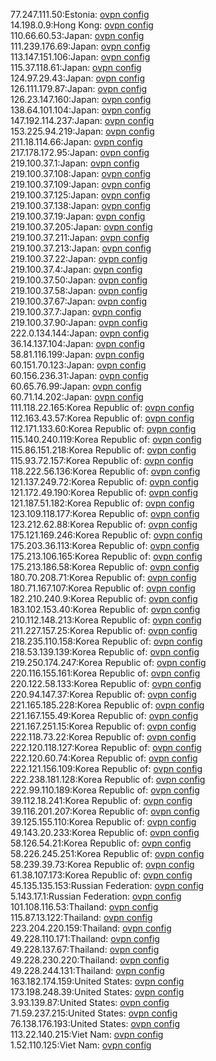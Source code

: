 77.247.111.50:Estonia: [ovpn config](vpn/77_247_111_50.ovpn)  
14.198.0.9:Hong Kong: [ovpn config](vpn/14_198_0_9.ovpn)  
110.66.60.53:Japan: [ovpn config](vpn/110_66_60_53.ovpn)  
111.239.176.69:Japan: [ovpn config](vpn/111_239_176_69.ovpn)  
113.147.151.106:Japan: [ovpn config](vpn/113_147_151_106.ovpn)  
115.37.118.61:Japan: [ovpn config](vpn/115_37_118_61.ovpn)  
124.97.29.43:Japan: [ovpn config](vpn/124_97_29_43.ovpn)  
126.111.179.87:Japan: [ovpn config](vpn/126_111_179_87.ovpn)  
126.23.147.160:Japan: [ovpn config](vpn/126_23_147_160.ovpn)  
138.64.101.104:Japan: [ovpn config](vpn/138_64_101_104.ovpn)  
147.192.114.237:Japan: [ovpn config](vpn/147_192_114_237.ovpn)  
153.225.94.219:Japan: [ovpn config](vpn/153_225_94_219.ovpn)  
211.18.114.66:Japan: [ovpn config](vpn/211_18_114_66.ovpn)  
217.178.172.95:Japan: [ovpn config](vpn/217_178_172_95.ovpn)  
219.100.37.1:Japan: [ovpn config](vpn/219_100_37_1.ovpn)  
219.100.37.108:Japan: [ovpn config](vpn/219_100_37_108.ovpn)  
219.100.37.109:Japan: [ovpn config](vpn/219_100_37_109.ovpn)  
219.100.37.125:Japan: [ovpn config](vpn/219_100_37_125.ovpn)  
219.100.37.138:Japan: [ovpn config](vpn/219_100_37_138.ovpn)  
219.100.37.19:Japan: [ovpn config](vpn/219_100_37_19.ovpn)  
219.100.37.205:Japan: [ovpn config](vpn/219_100_37_205.ovpn)  
219.100.37.211:Japan: [ovpn config](vpn/219_100_37_211.ovpn)  
219.100.37.213:Japan: [ovpn config](vpn/219_100_37_213.ovpn)  
219.100.37.22:Japan: [ovpn config](vpn/219_100_37_22.ovpn)  
219.100.37.4:Japan: [ovpn config](vpn/219_100_37_4.ovpn)  
219.100.37.50:Japan: [ovpn config](vpn/219_100_37_50.ovpn)  
219.100.37.58:Japan: [ovpn config](vpn/219_100_37_58.ovpn)  
219.100.37.67:Japan: [ovpn config](vpn/219_100_37_67.ovpn)  
219.100.37.7:Japan: [ovpn config](vpn/219_100_37_7.ovpn)  
219.100.37.90:Japan: [ovpn config](vpn/219_100_37_90.ovpn)  
222.0.134.144:Japan: [ovpn config](vpn/222_0_134_144.ovpn)  
36.14.137.104:Japan: [ovpn config](vpn/36_14_137_104.ovpn)  
58.81.116.199:Japan: [ovpn config](vpn/58_81_116_199.ovpn)  
60.151.70.123:Japan: [ovpn config](vpn/60_151_70_123.ovpn)  
60.156.236.31:Japan: [ovpn config](vpn/60_156_236_31.ovpn)  
60.65.76.99:Japan: [ovpn config](vpn/60_65_76_99.ovpn)  
60.71.14.202:Japan: [ovpn config](vpn/60_71_14_202.ovpn)  
111.118.22.165:Korea Republic of: [ovpn config](vpn/111_118_22_165.ovpn)  
112.163.43.57:Korea Republic of: [ovpn config](vpn/112_163_43_57.ovpn)  
112.171.133.60:Korea Republic of: [ovpn config](vpn/112_171_133_60.ovpn)  
115.140.240.119:Korea Republic of: [ovpn config](vpn/115_140_240_119.ovpn)  
115.86.151.218:Korea Republic of: [ovpn config](vpn/115_86_151_218.ovpn)  
115.93.72.157:Korea Republic of: [ovpn config](vpn/115_93_72_157.ovpn)  
118.222.56.136:Korea Republic of: [ovpn config](vpn/118_222_56_136.ovpn)  
121.137.249.72:Korea Republic of: [ovpn config](vpn/121_137_249_72.ovpn)  
121.172.49.190:Korea Republic of: [ovpn config](vpn/121_172_49_190.ovpn)  
121.187.51.182:Korea Republic of: [ovpn config](vpn/121_187_51_182.ovpn)  
123.109.118.177:Korea Republic of: [ovpn config](vpn/123_109_118_177.ovpn)  
123.212.62.88:Korea Republic of: [ovpn config](vpn/123_212_62_88.ovpn)  
175.121.169.246:Korea Republic of: [ovpn config](vpn/175_121_169_246.ovpn)  
175.203.36.113:Korea Republic of: [ovpn config](vpn/175_203_36_113.ovpn)  
175.213.106.165:Korea Republic of: [ovpn config](vpn/175_213_106_165.ovpn)  
175.213.186.58:Korea Republic of: [ovpn config](vpn/175_213_186_58.ovpn)  
180.70.208.71:Korea Republic of: [ovpn config](vpn/180_70_208_71.ovpn)  
180.71.167.107:Korea Republic of: [ovpn config](vpn/180_71_167_107.ovpn)  
182.210.240.9:Korea Republic of: [ovpn config](vpn/182_210_240_9.ovpn)  
183.102.153.40:Korea Republic of: [ovpn config](vpn/183_102_153_40.ovpn)  
210.112.148.213:Korea Republic of: [ovpn config](vpn/210_112_148_213.ovpn)  
211.227.157.25:Korea Republic of: [ovpn config](vpn/211_227_157_25.ovpn)  
218.235.110.158:Korea Republic of: [ovpn config](vpn/218_235_110_158.ovpn)  
218.53.139.139:Korea Republic of: [ovpn config](vpn/218_53_139_139.ovpn)  
219.250.174.247:Korea Republic of: [ovpn config](vpn/219_250_174_247.ovpn)  
220.116.155.161:Korea Republic of: [ovpn config](vpn/220_116_155_161.ovpn)  
220.122.58.133:Korea Republic of: [ovpn config](vpn/220_122_58_133.ovpn)  
220.94.147.37:Korea Republic of: [ovpn config](vpn/220_94_147_37.ovpn)  
221.165.185.228:Korea Republic of: [ovpn config](vpn/221_165_185_228.ovpn)  
221.167.155.49:Korea Republic of: [ovpn config](vpn/221_167_155_49.ovpn)  
221.167.251.15:Korea Republic of: [ovpn config](vpn/221_167_251_15.ovpn)  
222.118.73.22:Korea Republic of: [ovpn config](vpn/222_118_73_22.ovpn)  
222.120.118.127:Korea Republic of: [ovpn config](vpn/222_120_118_127.ovpn)  
222.120.60.74:Korea Republic of: [ovpn config](vpn/222_120_60_74.ovpn)  
222.121.156.109:Korea Republic of: [ovpn config](vpn/222_121_156_109.ovpn)  
222.238.181.128:Korea Republic of: [ovpn config](vpn/222_238_181_128.ovpn)  
222.99.110.189:Korea Republic of: [ovpn config](vpn/222_99_110_189.ovpn)  
39.112.18.241:Korea Republic of: [ovpn config](vpn/39_112_18_241.ovpn)  
39.116.201.207:Korea Republic of: [ovpn config](vpn/39_116_201_207.ovpn)  
39.125.155.110:Korea Republic of: [ovpn config](vpn/39_125_155_110.ovpn)  
49.143.20.233:Korea Republic of: [ovpn config](vpn/49_143_20_233.ovpn)  
58.126.54.21:Korea Republic of: [ovpn config](vpn/58_126_54_21.ovpn)  
58.226.245.251:Korea Republic of: [ovpn config](vpn/58_226_245_251.ovpn)  
58.239.39.73:Korea Republic of: [ovpn config](vpn/58_239_39_73.ovpn)  
61.38.107.173:Korea Republic of: [ovpn config](vpn/61_38_107_173.ovpn)  
45.135.135.153:Russian Federation: [ovpn config](vpn/45_135_135_153.ovpn)  
5.143.17.1:Russian Federation: [ovpn config](vpn/5_143_17_1.ovpn)  
101.108.116.53:Thailand: [ovpn config](vpn/101_108_116_53.ovpn)  
115.87.13.122:Thailand: [ovpn config](vpn/115_87_13_122.ovpn)  
223.204.220.159:Thailand: [ovpn config](vpn/223_204_220_159.ovpn)  
49.228.110.171:Thailand: [ovpn config](vpn/49_228_110_171.ovpn)  
49.228.137.67:Thailand: [ovpn config](vpn/49_228_137_67.ovpn)  
49.228.230.220:Thailand: [ovpn config](vpn/49_228_230_220.ovpn)  
49.228.244.131:Thailand: [ovpn config](vpn/49_228_244_131.ovpn)  
163.182.174.159:United States: [ovpn config](vpn/163_182_174_159.ovpn)  
173.198.248.39:United States: [ovpn config](vpn/173_198_248_39.ovpn)  
3.93.139.87:United States: [ovpn config](vpn/3_93_139_87.ovpn)  
71.59.237.215:United States: [ovpn config](vpn/71_59_237_215.ovpn)  
76.138.176.193:United States: [ovpn config](vpn/76_138_176_193.ovpn)  
113.22.140.215:Viet Nam: [ovpn config](vpn/113_22_140_215.ovpn)  
1.52.110.125:Viet Nam: [ovpn config](vpn/1_52_110_125.ovpn)  
